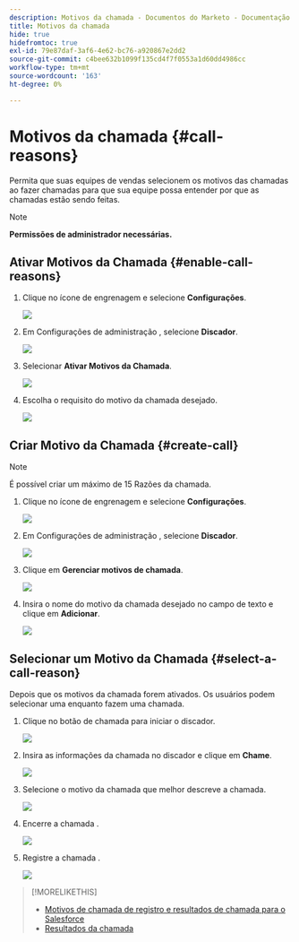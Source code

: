 ```yaml
---
description: Motivos da chamada - Documentos do Marketo - Documentação do produto
title: Motivos da chamada
hide: true
hidefromtoc: true
exl-id: 79e87daf-3af6-4e62-bc76-a920867e2dd2
source-git-commit: c4bee632b1099f135cd4f7f0553a1d60dd4986cc
workflow-type: tm+mt
source-wordcount: '163'
ht-degree: 0%

---
```


# Motivos da chamada {#call-reasons}

Permita que suas equipes de vendas selecionem os motivos das chamadas ao fazer chamadas para que sua equipe possa entender por que as chamadas estão sendo feitas.

>[!NOTE]
>
>**Permissões de administrador necessárias.**

## Ativar Motivos da Chamada {#enable-call-reasons}

1. Clique no ícone de engrenagem e selecione **Configurações**.

   ![](assets/call-reasons-1.png)

1. Em Configurações de administração , selecione **Discador**.

   ![](assets/call-reasons-2.png)

1. Selecionar **Ativar Motivos da Chamada**.

   ![](assets/call-reasons-3.png)

1. Escolha o requisito do motivo da chamada desejado.

   ![](assets/call-reasons-4.png)

## Criar Motivo da Chamada {#create-call}

>[!NOTE]
>
>É possível criar um máximo de 15 Razões da chamada.

1. Clique no ícone de engrenagem e selecione **Configurações**.

   ![](assets/call-reasons-5.png)

1. Em Configurações de administração , selecione **Discador**.

   ![](assets/call-reasons-6.png)

1. Clique em **Gerenciar motivos de chamada**.

   ![](assets/call-reasons-7.png)

1. Insira o nome do motivo da chamada desejado no campo de texto e clique em **Adicionar**.

   ![](assets/call-reasons-8.png)

## Selecionar um Motivo da Chamada {#select-a-call-reason}

Depois que os motivos da chamada forem ativados. Os usuários podem selecionar uma enquanto fazem uma chamada.

1. Clique no botão de chamada para iniciar o discador.

   ![](assets/call-reasons-9.png)

1. Insira as informações da chamada no discador e clique em **Chame**.

   ![](assets/call-reasons-10.png)

1. Selecione o motivo da chamada que melhor descreve a chamada.

   ![](assets/call-reasons-11.png)

1. Encerre a chamada .

   ![](assets/call-reasons-12.png)

1. Registre a chamada .

   ![](assets/call-reasons-13.png)

>[!MORELIKETHIS]
>
>* [Motivos de chamada de registro e resultados de chamada para o Salesforce](/help/marketo/product-docs/marketo-sales-connect/phone/log-call-reasons-and-call-outcomes-to-salesforce.md)
>* [Resultados da chamada](/help/marketo/product-docs/marketo-sales-connect/phone/call-outcomes.md)

